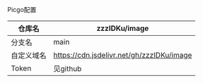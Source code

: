 Picgo配置

| 仓库名     | zzzIDKu/image                             |
| ---------- | ----------------------------------------- |
| 分支名     | main                                      |
| 自定义域名 | https://cdn.jsdelivr.net/gh/zzzIDKu/image |
| Token      | 见github                                  |

